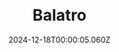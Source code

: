 ---
title: "Balatro"
id: 2379780
date: 2024-12-18T00:00:05.060Z
link: games/steam/recent/balatro
image: http://media.steampowered.com/steamcommunity/public/images/apps/2379780/b6018068070ab0e23561694c11f7950dd6f4c752.jpg
playtime_2weeks: 616
playtime_forever: 3809
playtime_windows_forever: 0
playtime_mac_forever: 58
playtime_linux_forever: 3751
playtime_deck_forever: 3751
---
